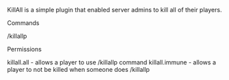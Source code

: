 KillAll is a simple plugin that enabled server admins to kill all of their players.

Commands

/killallp

Permissions

killall.all - allows a player to use /killallp command
killall.immune - allows a player to not be killed when someone does /killallp